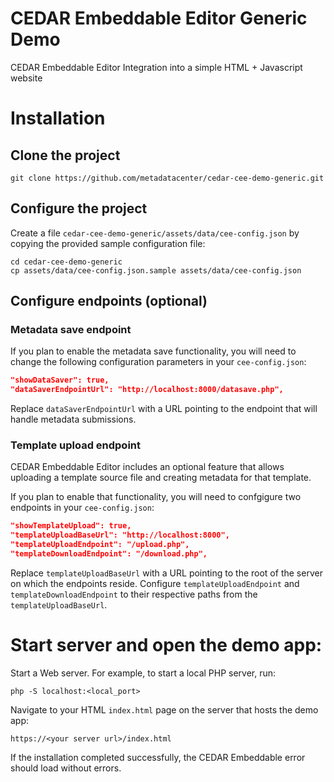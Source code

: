 CEDAR Embeddable Editor Generic Demo
=======================
CEDAR Embeddable Editor Integration into a simple HTML + Javascript website

# Installation

## Clone the project

```shell
git clone https://github.com/metadatacenter/cedar-cee-demo-generic.git
```

## Configure the project

Create a file `cedar-cee-demo-generic/assets/data/cee-config.json` by copying the provided sample configuration file:

```shell
cd cedar-cee-demo-generic
cp assets/data/cee-config.json.sample assets/data/cee-config.json
```

## Configure endpoints (optional)

### Metadata save endpoint

If you plan to enable the metadata save functionality, you will need to change the following configuration parameters in your `cee-config.json`:

```json
"showDataSaver": true,
"dataSaverEndpointUrl": "http://localhost:8000/datasave.php",
```
Replace `dataSaverEndpointUrl` with a URL pointing to the endpoint that will handle metadata submissions.

### Template upload endpoint

CEDAR Embeddable Editor includes an optional feature that allows uploading a template source file and creating metadata for that template.

If you plan to enable that functionality, you will need to confgigure two endpoints in your `cee-config.json`:

```json
"showTemplateUpload": true,
"templateUploadBaseUrl": "http://localhost:8000",
"templateUploadEndpoint": "/upload.php",
"templateDownloadEndpoint": "/download.php",
```
Replace `templateUploadBaseUrl` with a URL pointing to the root of the server on which the endpoints reside. Configure `templateUploadEndpoint` and `templateDownloadEndpoint` to their respective paths from the `templateUploadBaseUrl`. 

# Start server and open the demo app:

Start a Web server. For example, to start a local PHP server, run:

```
php -S localhost:<local_port>
```

Navigate to your HTML `index.html` page on the server that hosts the demo app:

```shell
https://<your server url>/index.html
```

If the installation completed successfully, the CEDAR Embeddable error should load without errors.
